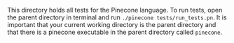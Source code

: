 This directory holds all tests for the Pinecone language. To run tests, open the parent directory in terminal and run
`./pinecone tests/run_tests.pn`. It is important that your current working directory is the parent directory and that there is a pinecone executable in the parent directory called `pinecone`.
